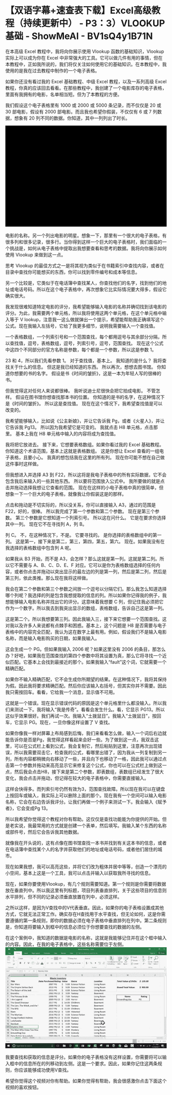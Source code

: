 # 【双语字幕+速查表下载】Excel高级教程（持续更新中） - P3：3）VLOOKUP 基础 - ShowMeAI - BV1sQ4y1B71N

在本高级 Excel 教程中，我将向你展示使用 Vlookup 函数的基础知识，Vlookup 实际上可以成为你在 Excel 中非常强大的工具。它可以做几件有用的事情，但在本教程中，正如我所说的，我们将仅关注如何使用它的基础知识。在本教程中，我使用的是我在过去教程中制作的一个电子表格。

如果你还没有看过我的 Excel 基础教程、中级 Excel 教程，以及一系列高级 Excel 教程，你真的应该回去看看。在那些教程中，我创建了一个电影库存的电子表格，里面有我拥有的电影，名单相当短。但为了本教程的方便。

我们假设这个电子表格里有 1000 或 2000 或 5000 条记录，而不仅仅是 20 或 30 部电影，假设有 2000 部电影。而且我也希望你假装，不仅仅有 6 或 7 列数据，想象有 20 列不同的数据。你知道，其中一列列出了时长。

![](img/4b01434b9f1b483c8ebf701d667e6295_1.png)

电影的名称。另一个列出电影的明星。想象一下，那里有一个很大的电子表格，有很多列和很多记录，很多行。当你得到这样一个巨大的电子表格时，我们面临的一个挑战是，如何从电子表格中提取出我想要查看和思考的数据。我将向你展示如何使用 Vlookup 来做到这一点。

思考 Vlookup 的最佳方式之一是将其视为类似于在书籍索引中查找内容，或者在目录中查找你可能想买的东西，你可以找到零件编号和成本等信息。

另一个比较是，它类似于在电话簿中查找某人，你查找他们的名字，找到他们的地址或电话号码。所以在这个电子表格中，再次想象它比实际情况要大得多，假设它确实很大。

我发现很难知道特定电影的评分，我希望能够输入电影的名称并确切找到该电影的评分。为此，我需要两个单元格，所以我将使用这两个单元格，在这个单元格中输入等于 V lookup，注意我一这么做就弹出一个提示，希望能帮助我正确填写这个公式。现在我输入左括号，它给了我更多细节，说明我需要输入一个查找值。

一个表格数组，一个列索引号和一个范围查找，每个都用逗号与其余部分分隔，所以查找值，逗号，表格数组，逗号，列索引号，逗号，范围查找。 现在这个公式中这四个不同部分的官方名称是参数，每个都是一个参数，所以这是参数 1。

23 和 4，所以我们先看参数 1。 对于查找值，基本上。 我知道的是什么？ 我将查找关于什么的信息。 但这是我已经知道的东西。 所以再次，想想去图书馆。 你知道你想要的书的名字。 假设是书《时间的皱折》，这是一本为年轻人写的很棒的书。

但我觉得这对任何人来说都很棒。 我听说迪士尼很快会把它拍成电影。 不管怎样。 假设在图书馆你想查找那本书的位置。 你知道的是书的名字，在这种情况下是《时间的皱折》。 所以这是查找值。 现在在这个情况下，我希望查找值是可以改变的。

我希望能够输入，比如说《公主新娘》，并让它告诉我 Pg，或者《火星人》，并让它告诉我 Pg13。 所以因为我希望它是可变的。 我就点击 H8 单元格，点击那里。 基本上我在 H8 单元格中输入的内容将成为查找值。

我将把它放进去。 接下来，它想要表格数组。如果你看过我的 Excel 基础教程。 你知道这个术语范围，基本上这就是表格数组。 这是你想让 Excel 查看的一组电子表格，且要小心。 我真的想包括我在这里的所有列。 现在你可能不想在自己做这件事时这样做。

但我想进入并选择 A3 到 F22，所以这将是我电子表格中的所有实际数据，它不会包含我后来输入的一些其他东西。 所以要将范围放入公式中。 我所要做的就是点击并拖动选择我想让它查看的范围。 现在在这样的小电子表格中真的很简单，但想象一下一个巨大的电子表格，就像我让你假装这是的那样。

点击和拖动是不切实际的，所以没关系，你可以直接输入 A3，通过的范围是 F22，好的，很棒。 所以我完成了第一个参数和第二个参数。 现在是第三个参数。 第三个参数是它想知道一个列索引号。 所以这在问什么。 它是在要求你选择其中一列。 现在它不在寻找列 A，列 B。

列 C。 不，在这种情况下，不是。 它要寻找的。 是你选择的表格数组中的第一列。 这是第一，接下来是第二，第三，第四，第五，第六。 现在。如果我没有在我选择的表格数组中包含列 A 呢。

如果我从 B3 开始，而不是 A3，会怎样？那么这就是第一列。这就是第二列。所以它不需要与 A、B、C、D、E、F 对应。它可以是你为表格数组选择的任何内容，或者你点击并拖动以突出显示的最左边的列是第一列，然后是第二列，然后是第三列，依此类推。那么现在我将这样做。

我会在第二个参数和第三个参数之间放一个逗号以分隔它们。那么我怎么知道选择哪个列呢？我选择的列是包含我想提取的信息的列。所以如果你记得我的例子，我想能够输入电影名称并找出它的评分。这意味着我想要 C 列，但记住我必须把它作为一个数字。所以我去到我突出显示的数组，表格数组，告诉自己这是第一列。

这是第二个。所以我想要第三列。因此我输入三，接下来它想要一个范围查找。这对我以及许多人来说都有点棘手和困惑。基本上，这个问题是 H8 是否需要与电子表格中的内容完全匹配，我认为这在数字上最有用。例如，假设我们不是输入电影名称，而是输入电影购买的日期，如果我输入。

这会生成一个 PG。但如果我输入 2006 呢？如果这里没有 2006 的条目，那怎么办？好吧，如果我在范围查找的第四个参数中将其设置为真，那么它将寻找一个近似匹配。它基本上会找到最接近的那个。如果我输入“fault”这个词，它就需要一个精确匹配。

如果你不输入精确匹配，它不会生成你所期望的结果。在这种情况下，我将其保持为假。因此我将要求精确匹配。然后你应该输入右括号，但其实你并不需要。因此我只需按回车。看看，它给我一个消息，显示值不可用。

这就是一个错误。现在显示错误代码的原因是这个单元格里什么都没输入。所以我们来测试一下。我将输入“我是传奇”。看看会发生什么。看，它显示 PG13。所以这似乎效果很好。我们再试一次。我输入“土拨鼠日”。我输入“土拨鼠日”，按回车，它显示 PG。现在，一旦你像这样设置了 V 查找。

如果你像我一样对屏幕上布局感到后悔，我们来看看怎么做，输入一个词后右边就能告诉你是否是Pg，我觉得这样看起来会好一些。为了做到这一点，我双击这里，可以在公式栏上看到公式，我会复制它，然后粘贴到这里，注意再次出现错误，所以我需要双击它，检查我的公式，看哪里出错了，因为我从一列复制到另一列，所有内容都稍微向右移动了一些，并且向下也移动了一格，因此我可以通过点击第一个参数并拖动来高亮显示它来修复这个公式，你也可以在公式栏上做到这一点，然后我会点击H8，接下来是第二个参数，即表数组，表数组已经发生了很大变化，我会点击并拖动，但记得在较大的电子表格中，你需要直接输入。

这样会快得多。而列索引号仍然有效为3，范围查找故障。所以现在我可以在键盘上按回车或输入，我实际上可以删除上面的那个。现在我有一个空间可以输入电影名称，它会在右边告诉我评分。让我们再做一个例子来测试一下。我会输入《赋予者》，它会变成Pg 13。

所以我希望你觉得这个教程对你有帮助。这仅仅是查找功能能为你提供的开始。但是老实说，我最常用的方式就是创建一个表单，然后填写。我输入某个东西的名称或部件号，然后它会告诉我其他数据。

就像我在开头说的，这有点像在图书馆查找一本书并找到有关这本书的信息，或者在电话簿中查找某个人的名字并获取他们的地址或电话号码，或者他们居住的城市。

现在如果我想，我可以高亮这些，并将它们改为粗体并居中等等，创造一个漂亮的小空间，基本上这是一个工具，我可以点击并输入以获取我所寻找的信息。

现在，如果你要使用Vlookup，有几个规则需要知道。第一个规则是你需要将数据放在垂直列中。所以我这里有列标题，项目列表垂直排列，关于这些项目的信息则水平排列，但不同的记录必须垂直放置在列中，必须这样。

之所以这样，是因为V查找中的V代表垂直。因此，如果你的电子表格设置成其他方式，它就无法正常工作。确实存在H查找用于水平查找，但无论如何，这是你需要遵循的第一条规则，即你的数据必须在电子表格中垂直排列在列中。第二条规则是，你知道将要输入到框中的信息必须位于你想要查找的数据的左侧。

在这个案例中，我知道的数据是电影的名称，这就是我能够记住并在这个框中输入的内容。因此，在我的电子表格中，这些名称需要位于左侧。![](img/4b01434b9f1b483c8ebf701d667e6295_3.png)

我要查找和获取的信息是评分。如果你的电子表格没有这样设置，你需要将可以输入框中的信息所在的列移动到左侧。这是一个要求。因此，如果你记住这两条规则，你应该能够成功使用V查找。

希望你觉得这个视频对你有帮助。如果你觉得有帮助，我会很感激你点击下面这个视频的喜欢按钮。
